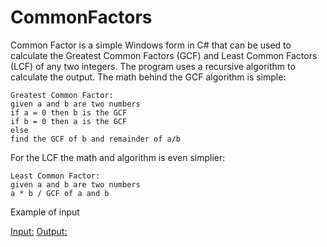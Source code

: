 # CommonFactors
Common Factor is a simple Windows form in C# that can be used to calculate the Greatest Common Factors (GCF) and Least Common Factors (LCF) of any two integers. The program uses a recursive algorithm to calculate the output. The math behind the GCF algorithm is simple:
```
Greatest Common Factor:
given a and b are two numbers
if a = 0 then b is the GCF
if b = 0 then a is the GCF
else
find the GCF of b and remainder of a/b
```
For the LCF the math and algorithm is even simplier:
```
Least Common Factor:
given a and b are two numbers
a * b / GCF of a and b
```
Example of input

[Input:](https://joshuaestrada329.github.io/CommonFactors/FactorsInput.PNG)
[Output:](https://joshuaestrada329.github.io/CommonFactors/FactorsOutput.PNG)
